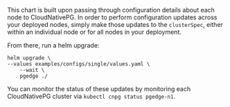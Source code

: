 This chart is built upon passing through configuration details about each node to CloudNativePG. In order to perform configuration updates across your deployed nodes, simply make those updates to the `clusterSpec`, either within an individual node or for all nodes in your deployment.

From there, run a helm upgrade:

```shell
helm upgrade \
--values examples/configs/single/values.yaml \
	--wait \
	pgedge ./
```

You can monitor the status of these updates by monitoring each CloudNativePG cluster via `kubectl cnpg status pgedge-n1`.